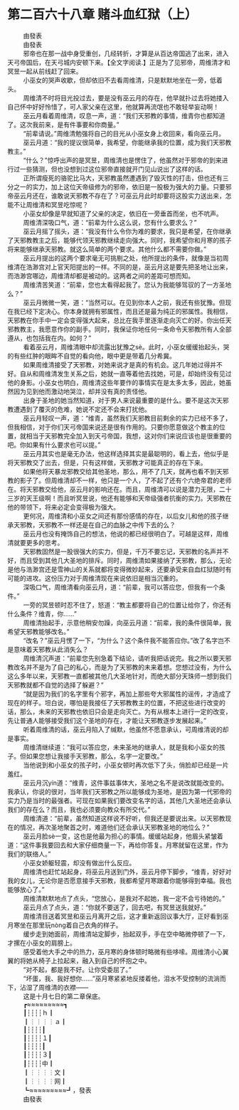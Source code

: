 <h1>第二百六十八章 赌斗血红狱（上）</h1>
<div id="content">&nbsp&nbsp&nbsp&nbsp&nbsp&nbsp&nbsp&nbsp
 由發表
 <br/>&nbsp&nbsp&nbsp&nbsp&nbsp&nbsp&nbsp&nbsp
 由發表
 <br/>&nbsp&nbsp&nbsp&nbsp&nbsp&nbsp&nbsp&nbsp
 邪帝也在那一战中身受重创，几经转折，才算是从百达帝国逃了出来，进入天弓帝国后，在天弓城内安顿下来。【全文字阅读.】正是为了见邪帝，周维清才和冥昱一起从前线赶了回来。
 <br/>&nbsp&nbsp&nbsp&nbsp&nbsp&nbsp&nbsp&nbsp
 小巫女的哭声收歇，但却依旧不去看周维清，只是默默地坐在一旁，低着头。
 <br/>&nbsp&nbsp&nbsp&nbsp&nbsp&nbsp&nbsp&nbsp
 周维清不时将目光投过去，要是没有巫云月的存在，他早就扑过去将她搂入自己怀中好好怜惜了，可人家父亲在这里，他就算再流氓也不敢轻举妄动啊！
 <br/>&nbsp&nbsp&nbsp&nbsp&nbsp&nbsp&nbsp&nbsp
 巫云月看着周维清，叹息一声，道：“我们天邪教的事情，维青你也都知道了。这次我前来，是有件事要和你商量。”
 <br/>&nbsp&nbsp&nbsp&nbsp&nbsp&nbsp&nbsp&nbsp
 “前辈请说。”周维清勉强将自己的目光从小巫女身上收回来，看向巫云月。
 <br/>&nbsp&nbsp&nbsp&nbsp&nbsp&nbsp&nbsp&nbsp
 巫云月道：“我的提议很简单，我希望，你能继承我的位置，成为我们天邪教教主。”
 <br/>&nbsp&nbsp&nbsp&nbsp&nbsp&nbsp&nbsp&nbsp
 “什么？”惊呼出声的是冥昱，周维清也是愣住了，他虽然对于邪帝的到来进行过一些猜测，但也没想到过这位邪帝直接就开门见山说出了这样的话。
 <br/>&nbsp&nbsp&nbsp&nbsp&nbsp&nbsp&nbsp&nbsp
 正所谓瘦死的骆驼比马大，天邪教虽然遭遇到了毁灭性的打击，但也还有三分之一的实力，加上这位天帝级修为的邪帝，依旧是一股极为强大的力量。只要邪帝巫云月还在，谁敢说天邪教不存在了？可巫云月此时却要将这股实力送出来，怎能不让周维清和冥昱吃惊呢？
 <br/>&nbsp&nbsp&nbsp&nbsp&nbsp&nbsp&nbsp&nbsp
 小巫女却像是早就知道了父亲的决定，依旧在一旁垂首而坐，也不吭声。
 <br/>&nbsp&nbsp&nbsp&nbsp&nbsp&nbsp&nbsp&nbsp
 周维清深吸口气，道：“前辈为什么这么说，您有什么要求么？”
 <br/>&nbsp&nbsp&nbsp&nbsp&nbsp&nbsp&nbsp&nbsp
 巫云月摇了摇头，道：“我没有什么令你为难的要求，我只是希望，在你继承了天邪教教主之后，能够代领天邪教继续走向强大。同时，我希望你和月寒的孩子将来能够继承天邪教。就这么简单的两个要求。其他什么都不需要你做。”
 <br/>&nbsp&nbsp&nbsp&nbsp&nbsp&nbsp&nbsp&nbsp
 巫云月提出的这两个要求毫无可挑剔之处，他所提出的条件，就像是当初周维清在浩渺宫对上官天阳提出的一样。不同的是，巫云月这是要先把圣地让出来，而浩渺宫哪边，周维清却都是被动的。这两者之间的差距可想而知。
 <br/>&nbsp&nbsp&nbsp&nbsp&nbsp&nbsp&nbsp&nbsp
 周维清苦笑道：“前辈，您也太看得起我了。您认为我能够驾驭的了一方圣地么？”
 <br/>&nbsp&nbsp&nbsp&nbsp&nbsp&nbsp&nbsp&nbsp
 巫云月微微一笑，道：“当然可以。在见到你本人之前，我还有些犹豫。但现在我已经下定决心。你本身就拥有邪属性，而且还是最为纯正的邪属性。我相信，天邪教在你手中一定会变得强大起来，总比在我手里逐渐走向灭亡的好。你出任天邪教教主，我愿意作你的副手。同时，我保证你地任何一条命令天邪教所有人全部遵从，也包括我在内。如何？”
 <br/>&nbsp&nbsp&nbsp&nbsp&nbsp&nbsp&nbsp&nbsp
 看着巫云月，周维清眼中却流露出犹豫之sè。此时，小巫女缓缓抬起头，哭的有些红肿的眼眸不自觉的看向他，眼中更是带着几分希冀。
 <br/>&nbsp&nbsp&nbsp&nbsp&nbsp&nbsp&nbsp&nbsp
 如果周维清接受了天邪教，对她来说才是真的有机会。这几年她过得并不好。自从和周维清发生关系之后，她就一直等着他去找她，可是，却始终没有见过他的身影。小巫女也明白，周维清这些年要作的事情实在是太多太多，因此，她虽然因为见到他而激动地哭泣，却并没有真的责怪他。
 <br/>&nbsp&nbsp&nbsp&nbsp&nbsp&nbsp&nbsp&nbsp
 出身于圣地的她当然知道，对于男人来说最重要的是什么。要不是这次天邪教遭遇到了覆灭的危难，她说不定还不会来打扰他。
 <br/>&nbsp&nbsp&nbsp&nbsp&nbsp&nbsp&nbsp&nbsp
 巫云月轻叹一声，道：“维青，虽然我们天邪教目前剩余的实力已经不多了，但我相信，对于你们天弓帝国来说还是很有作用的。只要你愿意做这个教主的位置，就相当于天邪教完全加入到天弓帝国，我想，这对你们来说应该也是很重要的吧。你如果有什么要求也可以提。”
 <br/>&nbsp&nbsp&nbsp&nbsp&nbsp&nbsp&nbsp&nbsp
 巫云月其实也是毫无办法，他这样选择其实是最聪明的，看上去，他似乎是将天邪教交了出去，但是，只有这样做，天邪教才可能真正的存在下来。
 <br/>&nbsp&nbsp&nbsp&nbsp&nbsp&nbsp&nbsp&nbsp
 如果他将天暴龙邪教交给其他圣地，那么，用不了几天，就再也看不到天邪教的影子了。但周维清却不一样，他只是一个人，了不起了还有个六绝帝君的老师在。将天邪教交给他，巫云月的影响还在。而且，周维清可以说是潜力无限，二十三岁的天王级啊！而且听冥昱说，他还有能够和天帝级强者抗衡的实力。天邪教在他的带领下，将来必定会变得极为强大。
 <br/>&nbsp&nbsp&nbsp&nbsp&nbsp&nbsp&nbsp&nbsp
 更何况，周维清和小巫女之间还有那份感情的存在，以后女儿和他的孩子继承天邪教，天邪教不一样还是在自己的血脉之中传下去的么？
 <br/>&nbsp&nbsp&nbsp&nbsp&nbsp&nbsp&nbsp&nbsp
 巫云月也没有掩饰自己的想法，他说的都已经很明白了。可越是这样，周维清就要更多的思考。
 <br/>&nbsp&nbsp&nbsp&nbsp&nbsp&nbsp&nbsp&nbsp
 天邪教固然是一股很强大的实力，但是，千万不要忘记，天邪教的名声并不好，而且受到其他几大圣地的排斥。同时，周维清如果接纳了天邪教，那么，无论是他与浩渺宫还是雪神山的关系就都将变得微妙起来，还要承受来自血红狱随时有可能的进攻。这份压力对于周维清现在来说依旧是相当沉重的。
 <br/>&nbsp&nbsp&nbsp&nbsp&nbsp&nbsp&nbsp&nbsp
 深吸口气，周维清看向巫云月，道：“前辈，我可以答应您，但我有一个条件。”
 <br/>&nbsp&nbsp&nbsp&nbsp&nbsp&nbsp&nbsp&nbsp
 一旁的冥昱顿时忍不住了，怒道：“教主都要将自己的位置让给你了，你还有什么条件？维青，你……”
 <br/>&nbsp&nbsp&nbsp&nbsp&nbsp&nbsp&nbsp&nbsp
 周维清抬起手，示意他稍安勿躁，向巫云月道：“前辈，我的条件很简单，我希望天邪教能够改名。”
 <br/>&nbsp&nbsp&nbsp&nbsp&nbsp&nbsp&nbsp&nbsp
 “改名？”巫云月愣了一下，“为什么？这个条件我不能答应你。”改了名字岂不是意味着天邪教从此消失么？
 <br/>&nbsp&nbsp&nbsp&nbsp&nbsp&nbsp&nbsp&nbsp
 周维清沉声道：“前辈您先别急着下结论，请听我把话说完。我之所以要天邪教改名并不是为了自己的私心，而是为了天邪教的未来着想。您想过没有，为什么这么多年以来，天邪教一直都被其他几大圣地针对，而绝大部分天珠师一想到我们天邪教就都不自觉的选择了躲避？”
 <br/>&nbsp&nbsp&nbsp&nbsp&nbsp&nbsp&nbsp&nbsp
 “就是因为我们的名字里有个邪字，再加上那些夸大邪属性的谣传，才造成了现在的样子。坦白说，哪怕是我接任了天邪教教主的位置，不把这些进行改变的话，那么，未来的天邪教也依旧只会是走向灭亡。为有从根本上进行一定的改变，先让普通人能够接受我们这个圣地的存在，才能让天邪教逐步发展起来。”
 <br/>&nbsp&nbsp&nbsp&nbsp&nbsp&nbsp&nbsp&nbsp
 听着周维清的话，巫云月陷入了缄默，他虽然不愿意承认，可周维清说的却是事实。
 <br/>&nbsp&nbsp&nbsp&nbsp&nbsp&nbsp&nbsp&nbsp
 周维清继续道：“我可以答应您，未来圣地的继承人，就是我和小巫女的孩子。但如果您想让我接手天邪教，那么，名字一定要改。”
 <br/>&nbsp&nbsp&nbsp&nbsp&nbsp&nbsp&nbsp&nbsp
 当他说到和小巫女的孩子时，小巫女顿时再次低下了头，俏脸却已经是一片羞红。
 <br/>&nbsp&nbsp&nbsp&nbsp&nbsp&nbsp&nbsp&nbsp
 巫云月沉yín道：“维青，这件事兹事体大，圣地之名不是说改就能改变的。我承认，你说的很对，当年我们天邪教之所以能够成为圣地，是因为第一代邪帝的实力乃是当时的最强者。可现在如果我们要改变名字的话，其他几大圣地还会承认我们的存在么？而且，我也必须要向教众有所交代。”
 <br/>&nbsp&nbsp&nbsp&nbsp&nbsp&nbsp&nbsp&nbsp
 周维清道：“前辈，虽然知道这样说不好听，但我还是要说出来。以天邪教现在的情况，再次圣地聚首之时，难道他们还会承认天邪教圣地的地位么？”
 <br/>&nbsp&nbsp&nbsp&nbsp&nbsp&nbsp&nbsp&nbsp
 巫云月脸sè一变，这也是他最为担心的事情。缓缓站起身，他眉头紧皱着道：“这件事我要回去和大家仔细商量一下，再给你答复。月寒就留在这里，作为我们的联络人。”
 <br/>&nbsp&nbsp&nbsp&nbsp&nbsp&nbsp&nbsp&nbsp
 小巫女娇躯轻震，却没有做出什么反应。
 <br/>&nbsp&nbsp&nbsp&nbsp&nbsp&nbsp&nbsp&nbsp
 周维清也赶忙站起身，将巫云月送到门外，巫云月停下脚步，“维青，好好对我的女儿，无论你是否愿意接手天邪教，我都希望月寒跟着你能够得到幸福。我也能够放心了。”
 <br/>&nbsp&nbsp&nbsp&nbsp&nbsp&nbsp&nbsp&nbsp
 周维清默默地点了点头，“您放心，是我对不起她，我一定不会亏待她的。”
 <br/>&nbsp&nbsp&nbsp&nbsp&nbsp&nbsp&nbsp&nbsp
 巫云月点了点头，道：“你就不要送了，回去吧，有冥昱送我就好。”
 <br/>&nbsp&nbsp&nbsp&nbsp&nbsp&nbsp&nbsp&nbsp
 周维清目送着冥昱和巫云月离开之后，这才重新返回议事大厅，正好看到巫月寒坐在那里玩nòng着自己衣角的样子。
 <br/>&nbsp&nbsp&nbsp&nbsp&nbsp&nbsp&nbsp&nbsp
 缓步走到她面前，周维清站定脚步，抬起双手，手在空中略微停顿了一下，才摞在小巫女的肩膀上。
 <br/>&nbsp&nbsp&nbsp&nbsp&nbsp&nbsp&nbsp&nbsp
 感受着他大手之中的热力，巫月寒的身体顿时略微有些哆嗦。周维清小心翼翼的将她从椅子上拉起来，融入到自己的怀抱之中。
 <br/>&nbsp&nbsp&nbsp&nbsp&nbsp&nbsp&nbsp&nbsp
 “对不起，都是我不好。让你受委屈了。”
 <br/>&nbsp&nbsp&nbsp&nbsp&nbsp&nbsp&nbsp&nbsp
 “坏蛋，我、我好想你……”巫月寒紧紧地反搂着他，泪水不受控制的流淌而下，沾湿了周维清的衣襟——
 <br/>&nbsp&nbsp&nbsp&nbsp&nbsp&nbsp&nbsp&nbsp
 这是十月七日的第二章保底。
 <br/>&nbsp&nbsp&nbsp&nbsp&nbsp&nbsp&nbsp&nbsp
 ┏≈≈≈≈≈≈≈≈≈┓
 <br/>&nbsp&nbsp&nbsp&nbsp&nbsp&nbsp&nbsp&nbsp
 ┃┆┆┆┆ｈ┃
 <br/>&nbsp&nbsp&nbsp&nbsp&nbsp&nbsp&nbsp&nbsp
 ┃┆┆┆┆ａ┃
 <br/>&nbsp&nbsp&nbsp&nbsp&nbsp&nbsp&nbsp&nbsp
 ┃┆┆┆┆┃
 <br/>&nbsp&nbsp&nbsp&nbsp&nbsp&nbsp&nbsp&nbsp
 ┃┆┆┆┆１┃
 <br/>&nbsp&nbsp&nbsp&nbsp&nbsp&nbsp&nbsp&nbsp
 ┃┆┆┆┆┃
 <br/>&nbsp&nbsp&nbsp&nbsp&nbsp&nbsp&nbsp&nbsp
 ┃┆┆┆┆３┃
 <br/>&nbsp&nbsp&nbsp&nbsp&nbsp&nbsp&nbsp&nbsp
 ┃┆┆┆┆中┃
 <br/>&nbsp&nbsp&nbsp&nbsp&nbsp&nbsp&nbsp&nbsp
 ┃┆┆┆┆文┃
 <br/>&nbsp&nbsp&nbsp&nbsp&nbsp&nbsp&nbsp&nbsp
 ┃┆┆┆┆网┃
 <br/>&nbsp&nbsp&nbsp&nbsp&nbsp&nbsp&nbsp&nbsp
 ┗≈≈≈≈≈≈≈≈≈┛，發表
 <br/>&nbsp&nbsp&nbsp&nbsp&nbsp&nbsp&nbsp&nbsp
 由發表
 <br/>&nbsp&nbsp&nbsp&nbsp&nbsp&nbsp&nbsp&nbsp
 <br/>&nbsp&nbsp&nbsp&nbsp&nbsp&nbsp&nbsp&nbsp
</div>
